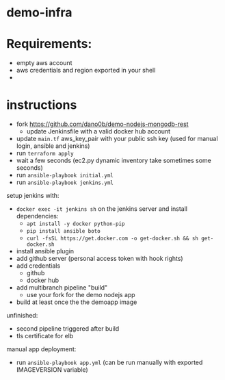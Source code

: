 # demo-infra

# Requirements:
* empty aws account
* aws credentials and region exported in your shell
*

# instructions
* fork https://github.com/dano0b/demo-nodejs-mongodb-rest
  * update Jenkinsfile with a valid docker hub account
* update `main.tf` aws_key_pair with your public ssh key (used for manual login, ansible and jenkins)
* run `terraform apply`
* wait a few seconds (ec2.py dynamic inventory take sometimes some seconds)
* run `ansible-playbook initial.yml`
* run `ansible-playbook jenkins.yml`

setup jenkins with:
* `docker exec -it jenkins sh` on the jenkins server and install dependencies:
  * `apt install -y docker python-pip`
  * `pip install ansible boto`
  * `curl -fsSL https://get.docker.com -o get-docker.sh && sh get-docker.sh`
* install ansible plugin
* add github server (personal access token with hook rights)
* add credentials
  * github
  * docker hub
* add multibranch pipeline "build"
  * use your fork for the demo nodejs app
* build at least once the the demoapp image


unfinished:
* second pipeline triggered after build
* tls certificate for elb

manual app deployment:
* run `ansible-playbook app.yml` (can be run manually with exported IMAGEVERSION variable)
